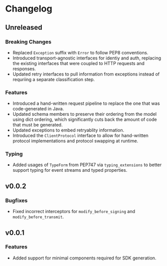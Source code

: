 # Changelog

## Unreleased

### Breaking Changes

* Replaced `Exception` suffix with `Error` to follow PEP8 conventions.
* Introduced transport-agnostic interfaces for identiy and auth, replacing the
  existing interfaces that were coupled to HTTP requests and responses.
* Updated retry interfaces to pull information from exceptions instead of requriing
  a separate classification step.

### Features

* Introduced a hand-written request pipeline to replace the one that was code-generated
  in Java.
* Updated schema members to preserve their ordering from the model using dict ordering,
  which significantly cuts back the amount of code that must be generated.
* Updated exceptions to embed retryablity information.
* Introduced the `ClientProtocol` interface to allow for hand-written protocol
  implementations and protocol swapping at runtime.

### Typing

* Added usages of `TypeForm` from PEP747 via `typing_extensions` to better support
  typing for event streams and typed properties.

## v0.0.2

### Bugfixes

* Fixed incorrect interceptors for `modify_before_signing` and `modify_before_transmit`.

## v0.0.1

### Features

* Added support for minimal components required for SDK generation.
